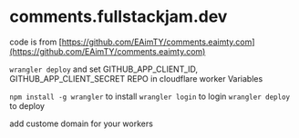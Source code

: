 # comments.fullstackjam.dev

code is from [https://github.com/EAimTY/comments.eaimty.com](https://github.com/EAimTY/comments.eaimty.com)

`wrangler deploy` and set GITHUB_APP_CLIENT_ID, GITHUB_APP_CLIENT_SECRET REPO in cloudflare worker Variables

`npm install -g wrangler` to install
`wrangler login` to login
`wrangler deploy` to deploy

add custome domain for your workers
